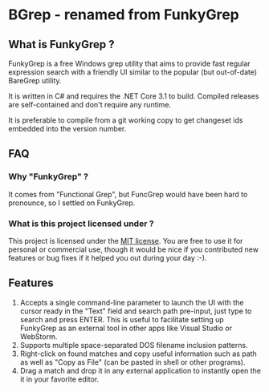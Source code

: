 BGrep - renamed from FunkyGrep
=========
What is FunkyGrep ?
-------------------
FunkyGrep is a free Windows grep utility that aims to provide fast regular expression search with
a friendly UI similar to the popular (but out-of-date) BareGrep utility.

It is written in C# and requires the .NET Core 3.1 to build. Compiled releases are self-contained and don't require any runtime.

It is preferable to compile from a git working copy to get changeset ids embedded into the version number.

FAQ
---
### Why "FunkyGrep" ?
It comes from "Functional Grep", but FuncGrep would have been hard to pronounce, so I settled on FunkyGrep.

### What is this project licensed under ?
This project is licensed under the [MIT license](http://opensource.org/licenses/MIT). You are free to use it for personal or commercial use, though it would be nice if you contributed new features or bug fixes if it helped you out during your day :-).

Features
--------
1. Accepts a single command-line parameter to launch the UI with the cursor ready in the "Text" field and search path pre-input, just type to search and press ENTER. This is useful to facilitate setting up FunkyGrep as an external tool in other apps like Visual Studio or WebStorm.
2. Supports multiple space-separated DOS filename inclusion patterns.
3. Right-click on found matches and copy useful information such as path as well as "Copy as File" (can be pasted in shell or other programs).
4. Drag a match and drop it in any external application to instantly open the it in your favorite editor.
